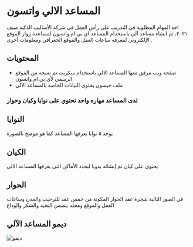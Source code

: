 # المساعد الالي واتسون 


احد المهام المطلوبة في التدريب على رأس العمل في شركة الأساليب الذكية صيف ٢٠٢١، تم انشاء مساعد آلي باستخدام المساعد  اي بي ام واتسون لمساعدة زوار الموقع الإلكتروني لمعرفه ساعات العمل والموقع الجغرافي ومعلومات أخرى .
##  المحتويات
 
* صفحة ويب مرفق معها المساعد الالي باستخدام سكربت تم نسخه من الموقع الرسمي لأي بي ام واتسون 
* ملف جيسون يحتوي البيانات الخاصة بالمساعد الآلي

### لدى المساعد مهاره واحد تحتوي على نوايا وكيان وحوار 

## النوايا

يوجد ٥ نوايا يعرفها المساعد كما هو موضح بالصورة

## الكيان
يحتوي على كيان  تم إنشائه يدويا ليحدد الأماكن التي يعرفها المساعد الالي
## الحوار
في الصور التالية شجرة عقد الحوار المكونة من خمس عقد للترحيب والمدن وساعات العمل والموقع  ومجلد يتضمن التحية والشكر والوداع
## ديمو المساعد الآلي 



![ديمو](https://user-images.githubusercontent.com/54857144/125543282-470a4736-fac5-450b-b924-77806dbfc590.gif)
